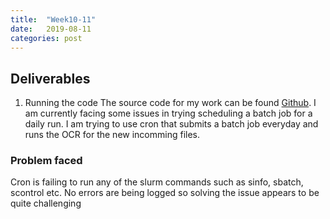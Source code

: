 ```yaml
---
title:  "Week10-11"
date:   2019-08-11 
categories: post
---
```


## Deliverables
1. Running the code
The source code for my work can be found [Github](https://www.github.com/Poulami-Sarkar/Bengali-Hindi-OCR).
I am currently facing some issues in trying scheduling a batch job for a daily run. I am trying to use cron that submits a batch job everyday and runs the OCR for the new incomming files.

### Problem faced
Cron is failing to run any of the slurm commands such as sinfo, sbatch, scontrol etc. No errors are being logged so solving the issue appears to be quite challenging

